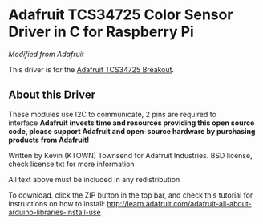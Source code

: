# Adafruit TCS34725 Color Sensor Driver in C for Raspberry Pi
_Modified from Adafruit_

This driver is for the [Adafruit TCS34725 Breakout](http://www.adafruit.com/products/1334).


## About this Driver

These modules use I2C to communicate, 2 pins are required to  
interface
**Adafruit invests time and resources providing this open source code, please support Adafruit and open-source hardware by purchasing products from Adafruit!**

Written by Kevin (KTOWN) Townsend for Adafruit Industries.
BSD license, check license.txt for more information

All text above must be included in any redistribution

To download. click the ZIP button in the top bar, and check this tutorial
for instructions on how to install: 
http://learn.adafruit.com/adafruit-all-about-arduino-libraries-install-use

